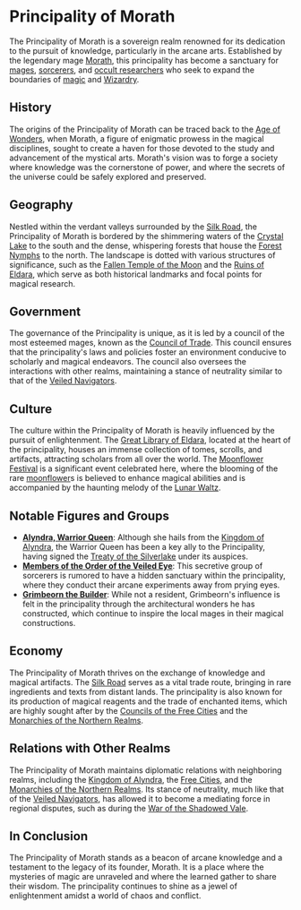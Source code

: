# Principality of Morath

The Principality of Morath is a sovereign realm renowned for its dedication to the pursuit of knowledge, particularly in the arcane arts. Established by the legendary mage [Morath](Morath.md), this principality has become a sanctuary for [mages](mages.md), [sorcerers](sorcerers.md), and [occult researchers](occult%20researchers.md) who seek to expand the boundaries of [magic](magic.md) and [Wizardry](Wizardry.md).

## History

The origins of the Principality of Morath can be traced back to the [Age of Wonders](Age%20of%20Wonders.md), when Morath, a figure of enigmatic prowess in the magical disciplines, sought to create a haven for those devoted to the study and advancement of the mystical arts. Morath's vision was to forge a society where knowledge was the cornerstone of power, and where the secrets of the universe could be safely explored and preserved.

## Geography

Nestled within the verdant valleys surrounded by the [Silk Road](Silk%20Road.md), the Principality of Morath is bordered by the shimmering waters of the [Crystal Lake](Crystal%20Lake.md) to the south and the dense, whispering forests that house the [Forest Nymphs](Forest%20Nymphs.md) to the north. The landscape is dotted with various structures of significance, such as the [Fallen Temple of the Moon](Fallen%20Temple%20of%20the%20Moon.md) and the [Ruins of Eldara](Ruins%20of%20Eldara.md), which serve as both historical landmarks and focal points for magical research.

## Government

The governance of the Principality is unique, as it is led by a council of the most esteemed mages, known as the [Council of Trade](Council%20of%20Trade.md). This council ensures that the principality's laws and policies foster an environment conducive to scholarly and magical endeavors. The council also oversees the interactions with other realms, maintaining a stance of neutrality similar to that of the [Veiled Navigators](Veiled%20Navigators.md).

## Culture

The culture within the Principality of Morath is heavily influenced by the pursuit of enlightenment. The [Great Library of Eldara](Great%20Library%20of%20Eldara.md), located at the heart of the principality, houses an immense collection of tomes, scrolls, and artifacts, attracting scholars from all over the world. The [Moonflower Festival](Moonflower%20Festival.md) is a significant event celebrated here, where the blooming of the rare [moonflower](moonflower.md)s is believed to enhance magical abilities and is accompanied by the haunting melody of the [Lunar Waltz](Lunar%20Waltz.md).

## Notable Figures and Groups

- **[Alyndra, Warrior Queen](Alyndra%2C%20Warrior%20Queen.md)**: Although she hails from the [Kingdom of Alyndra](Kingdom%20of%20Alyndra.md), the Warrior Queen has been a key ally to the Principality, having signed the [Treaty of the Silverlake](Treaty%20of%20the%20Silverlake.md) under its auspices.
- **[Members of the Order of the Veiled Eye](Members%20of%20the%20Order%20of%20the%20Veiled%20Eye.md)**: This secretive group of sorcerers is rumored to have a hidden sanctuary within the principality, where they conduct their arcane experiments away from prying eyes.
- **[Grimbeorn the Builder](Grimbeorn%20the%20Builder.md)**: While not a resident, Grimbeorn's influence is felt in the principality through the architectural wonders he has constructed, which continue to inspire the local mages in their magical constructions.

## Economy

The Principality of Morath thrives on the exchange of knowledge and magical artifacts. The [Silk Road](Silk%20Road.md) serves as a vital trade route, bringing in rare ingredients and texts from distant lands. The principality is also known for its production of magical reagents and the trade of enchanted items, which are highly sought after by the [Councils of the Free Cities](Councils%20of%20the%20Free%20Cities.md) and the [Monarchies of the Northern Realms](Monarchies%20of%20the%20Northern%20Realms.md).

## Relations with Other Realms

The Principality of Morath maintains diplomatic relations with neighboring realms, including the [Kingdom of Alyndra](Kingdom%20of%20Alyndra.md), the [Free Cities](Free%20Cities.md), and the [Monarchies of the Northern Realms](Monarchies%20of%20the%20Northern%20Realms.md). Its stance of neutrality, much like that of the [Veiled Navigators](Veiled%20Navigators.md), has allowed it to become a mediating force in regional disputes, such as during the [War of the Shadowed Vale](War%20of%20the%20Shadowed%20Vale.md).

## In Conclusion

The Principality of Morath stands as a beacon of arcane knowledge and a testament to the legacy of its founder, Morath. It is a place where the mysteries of magic are unraveled and where the learned gather to share their wisdom. The principality continues to shine as a jewel of enlightenment amidst a world of chaos and conflict.